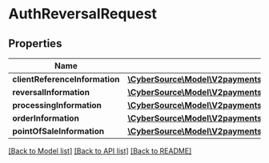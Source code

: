 # AuthReversalRequest

## Properties
Name | Type | Description | Notes
------------ | ------------- | ------------- | -------------
**clientReferenceInformation** | [**\CyberSource\Model\V2paymentsidreversalsClientReferenceInformation**](V2paymentsidreversalsClientReferenceInformation.md) |  | [optional] 
**reversalInformation** | [**\CyberSource\Model\V2paymentsidreversalsReversalInformation**](V2paymentsidreversalsReversalInformation.md) |  | [optional] 
**processingInformation** | [**\CyberSource\Model\V2paymentsidreversalsProcessingInformation**](V2paymentsidreversalsProcessingInformation.md) |  | [optional] 
**orderInformation** | [**\CyberSource\Model\V2paymentsidreversalsOrderInformation**](V2paymentsidreversalsOrderInformation.md) |  | [optional] 
**pointOfSaleInformation** | [**\CyberSource\Model\V2paymentsidreversalsPointOfSaleInformation**](V2paymentsidreversalsPointOfSaleInformation.md) |  | [optional] 

[[Back to Model list]](../README.md#documentation-for-models) [[Back to API list]](../README.md#documentation-for-api-endpoints) [[Back to README]](../README.md)


